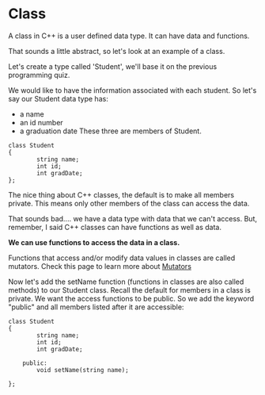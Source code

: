 # Class

A class in C++ is a user defined data type. It can have data and functions.

That sounds a little abstract, so let's look at an example of a class.

Let's create a type called 'Student', we'll base it on the previous programming quiz.

We would like to have the information associated with each student. So let's say our Student data type has:

* a name
* an id number
* a graduation date
These three are members of Student.
```
class Student
{
        string name;
        int id;
        int gradDate;
};
```
The nice thing about C++ classes, the default is to make all members private.
This means only other members of the class can access the data.

That sounds bad.... we have a data type with data that we can't access. But, remember, I said C++ classes can have functions as well as data.

**We can use functions to access the data in a class.**

Functions that access and/or modify data values in classes are called mutators.
Check this page to learn more about [Mutators](https://en.wikipedia.org/wiki/Mutator_method)

Now let's add the setName function (functions in classes are also called methods) to our Student class. Recall the default for members in a class is private. We want the access functions to be public.
So we add the keyword "public" and all members listed after it are accessible:
```
class Student
{
        string name;
        int id;
        int gradDate;

    public:
        void setName(string name);

};
```
